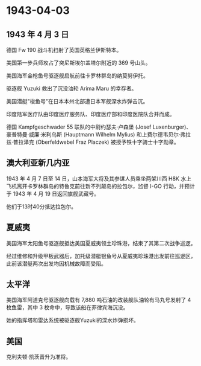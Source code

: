 # 1943-04-03

## 1943 年 4 月 3 日

德国 Fw 190 战斗机扫射了英国英格兰伊斯特本。

美国第一步兵师攻占了突尼斯埃尔盖塔尔附近的 369 号山头。

美国海军金枪鱼号驱逐舰启航前往卡罗林群岛的纳莫努伊托。

驱逐舰 Yuzuki 救出了沉没油轮 Arima Maru 的幸存者。

美国潜艇"梭鱼号"在日本本州北部遭日本军舰深水炸弹击沉。

印度陆军医疗队由印度医疗服务队、印度医疗部和印度医院队合并而成。

德国 Kampfgeschwader 55 联队的中尉约瑟夫·卢森堡 (Josef
Luxenburger)、豪普特曼·威廉·米利乌斯 (Hauptmann Wilhelm Mylius)
和上费尔德韦贝尔·弗拉兹·普拉泽克 (Oberfeldwebel Fraz Placzek)
被授予铁十字骑士十字勋章。

## 澳大利亚新几内亚

1943 年 4 月 7 日至 14 日，山本海军大将及其参谋人员乘坐两架川西 H8K
水上飞机离开卡罗林群岛的特鲁克前往新不列颠岛的拉包尔，监督 I-GO
行动，并预计于 1943 年 4 月 19 日返回旗舰武藏号。

他们于13时40分抵达拉包尔。

## 夏威夷

美国海军太阳鱼号驱逐舰抵达美国夏威夷领土珍珠港，结束了其第二次战争巡逻。

经过维修和升级甲板武器后，加托级潜艇银鱼号从夏威夷珍珠港出发前往巡逻区，此前该潜艇两次出发均因机械故障而受阻。

## 太平洋

美国海军阿道克号驱逐舰向载有 7,880 吨石油的改装舰队油轮有马丸号发射了 4
枚鱼雷，其中 3 枚命中，导致该船在菲律宾海沉没。

她的指挥塔和雷达系统被驱逐舰Yuzuki的深水炸弹损坏。

## 美国

克利夫顿·凯茨晋升为准将。

